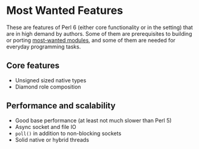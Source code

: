 # Most Wanted Features

These are features of Perl 6 (either core functionality or in the setting)
that are in high demand by authors.  Some of them are prerequisites to
building or porting [most-wanted modules](modules.md), and some of them are
needed for everyday programming tasks.


## Core features

* Unsigned sized native types
* Diamond role composition


## Performance and scalability

* Good base performance (at least not much slower than Perl 5)
* Async socket and file IO
* `poll()` in addition to non-blocking sockets
* Solid native or hybrid threads
